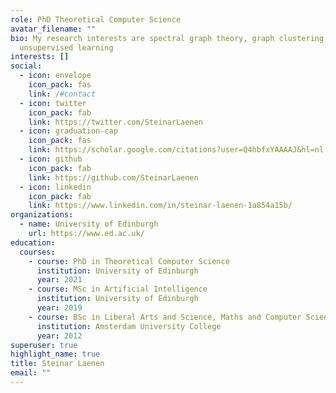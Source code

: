 ```yaml
---
role: PhD Theoretical Computer Science
avatar_filename: ""
bio: My research interests are spectral graph theory, graph clustering, and
  unsupervised learning
interests: []
social:
  - icon: envelope
    icon_pack: fas
    link: /#contact
  - icon: twitter
    icon_pack: fab
    link: https://twitter.com/SteinarLaenen
  - icon: graduation-cap
    icon_pack: fas
    link: https://scholar.google.com/citations?user=Q4hbfxYAAAAJ&hl=nl
  - icon: github
    icon_pack: fab
    link: https://github.com/SteinarLaenen
  - icon: linkedin
    icon_pack: fab
    link: https://www.linkedin.com/in/steinar-laenen-1a854a15b/
organizations:
  - name: University of Edinburgh
    url: https://www.ed.ac.uk/
education:
  courses:
    - course: PhD in Theoretical Computer Science
      institution: University of Edinburgh
      year: 2021
    - course: MSc in Artificial Intelligence
      institution: University of Edinburgh
      year: 2019
    - course: BSc in Liberal Arts and Science, Maths and Computer Science
      institution: Amsterdam University College
      year: 2012
superuser: true
highlight_name: true
title: Steinar Laenen
email: ""
---
```

